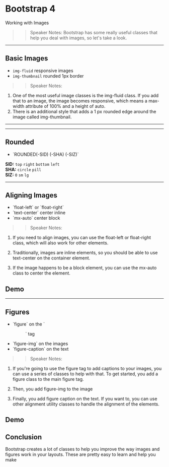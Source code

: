 <!-- .slide: data-state="title" -->
# Bootstrap 4
Working with Images

> > Speaker Notes:
Bootstrap has some really useful classes that help you deal with images, so let's take a look.

---

<!-- .slide: data-state="hasicon" -->

## <i class="fa fa-picture-o"></i> Basic Images

- `img-fluid` responsive images
- `img-thumbnail` rounded 1px border

> > Speaker Notes:

1. One of the most useful image classes is the img-fluid class. If you add that to an image, the image becomes responsive, which means a max-width attribute of 100% and a height of auto.
1. There is an additional style that adds a 1 px rounded edge around the image called img-thumbnail.
---



---

<!-- .slide: data-state="hasicon" -->

## <i class="fa fa-square"></i> Rounded

- <p contenteditable>`ROUNDED(-SID) (-SHA) (-SIZ)`</p>
<div class="sample">
	<b>SID:</b>
	<code class="btn bg-primary text-white">top</code>
	<code class="btn bg-primary text-white">right</code>
	<code class="btn bg-primary text-white">bottom</code>
	<code class="btn bg-primary text-white">left</code>
</div>
<div class="sample">
	<b>SHA:</b>
	<code class="btn bg-danger text-white">circle</code>
	<code class="btn bg-danger text-white">pill</code>
</div>
<div class="sample">
	<b>SIZ:</b>
	<code class="btn bg-success text-white">0</code>
	<code class="btn bg-success text-white">sm</code>
	<code class="btn bg-success text-white">lg</code>
</div>


---

<!-- .slide: data-state="hasicon" -->

## <i class="fa fa-picture-o"></i> Aligning Images

<ul>
	<li class="fragment">`float-left` or `float-right`</li>
	<li class="fragment">`text-center` center inline</li>
	<li class="fragment">`mx-auto` center block</li>
</ul>

> > Speaker Notes:
1. If you need to align images, you can use the float-left or float-right class, which will also work for other elements.

1. Traditionally, images are inline elements, so you should be able to use text-center on the container element.

1. If the image happens to be a block element, you can use the mx-auto class to center the element.

## Demo


---

<!-- .slide: data-state="hasicon" -->

## <i class="fa fa-picture-o"></i> Figures

<ul>
	<li class="fragment">`figure` on the `<figure>` tag</li>
	<li class="fragment">`figure-img` on the images</li>
	<li class="fragment">`figure-caption` on the text</li>
</ul>

> > Speaker Notes:
1. If you're going to use the figure tag to add captions to your images, you can use a series of classes to help with that. To get started, you add a figure class to the main figure tag.

1. Then, you add figure-img to the image

1. Finally, you add figure caption on the text. If you want to, you can use other alignment utility classes to handle the alignment of the elements.

## Demo

## Conclusion
Bootstrap creates a lot of classes to help you improve the way images and figures work in your layouts. These are pretty easy to learn and help you make
